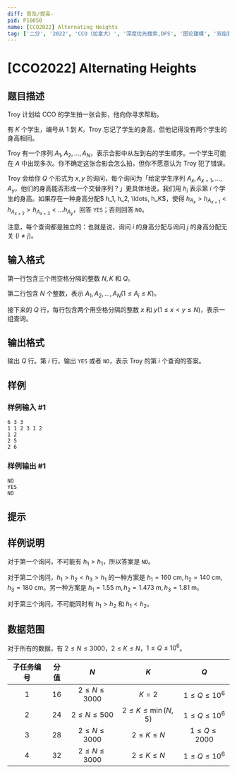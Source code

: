 ```yaml
---
diff: 普及/提高-
pid: P10050
name: [CCO2022] Alternating Heights
tag: ['二分', '2022', 'CCO（加拿大）', '深度优先搜索,DFS', '图论建模', '双指针,two-pointer']
---
```

# [CCO2022] Alternating Heights
## 题目描述

Troy 计划给 CCO 的学生拍一张合影，他向你寻求帮助。

有 $K$ 个学生，编号从 $1$ 到 $K$。Troy 忘记了学生的身高，但他记得没有两个学生的身高相同。

Troy 有一个序列 $A_{1}, A_{2}, \ldots, A_{N}$，表示合影中从左到右的学生顺序。一个学生可能在 $A$ 中出现多次。你不确定这张合影会怎么拍，但你不愿意认为 Troy 犯了错误。

Troy 会给你 $Q$ 个形式为 $x,y$ 的询问，每个询问为「给定学生序列 $A_{x}, A_{x+1}, \ldots, A_{y}$，他们的身高能否形成一个交替序列？」更具体地说，我们用 $h_i$ 表示第 $i$ 个学生的身高。如果存在一种身高分配$ h_1, h_2, \ldots, h_K$，使得 $h_{A_{x}}>h_{A_{x+1}}<h_{A_{x+2}}>h_{A_{x+3}}<\ldots h_{A_{y}}$，回答 `YES`；否则回答 `NO`。

注意，每个查询都是独立的：也就是说，询问 $i$ 的身高分配与询问 $j$ 的身高分配无关 $(i\neq j)$。
## 输入格式

第一行包含三个用空格分隔的整数 $N, K$ 和 $Q$。

第二行包含 $N$ 个整数，表示 $A_{1}, A_{2}, \ldots, A_{N}\left(1 \leq A_{i} \leq K\right)$。

接下来的 $Q$ 行，每行包含两个用空格分隔的整数 $x$ 和 $y (1 \leq x<y \leq N)$，表示一组查询。
## 输出格式

输出 $Q$ 行。第 $i$ 行，输出 `YES` 或者 `NO`，表示 Troy 的第 $i$ 个查询的答案。
## 样例

### 样例输入 #1
```
6 3 3
1 1 2 3 1 2
1 2
2 5
2 6
```
### 样例输出 #1
```
NO
YES
NO
```
## 提示

## 样例说明

对于第一个询问，不可能有 $h_1>h_1$，所以答案是 `NO`。

对于第二个询问，$h_1>h_2<h_3>h_1$ 的一种方案是 $h_1=160 \mathrm{~cm}, h_2=140 \mathrm{~cm}, h_3=180 \mathrm{~cm}$。另一种方案是 $h_1=1.55 \mathrm{~m}, h_2=1.473 \mathrm{~m}, h_3=1.81 \mathrm{~m}$。

对于第三个询问，不可能同时有 $h_1>h_2$ 和 $h_1<h_2$。

## 数据范围

对于所有的数据，有 $2 \leq N \leq 3000$，$2 \leq K \leq N$，$1 \leq Q \leq 10^{6}$。

子任务编号|	分值|	$N$|	$K$|	$Q$
:-:|:-:|:-:|:-:|:-:
$1$|	$16$|	$2 \leq N \leq 3000$|	$K=2$|	$1 \leq Q \leq 10^{6}$
$2$|	$24$|	$2 \leq N \leq 500$|	$2 \leq K \leq \min (N, 5)$|$1 \leq Q \leq 10^{6}$
$3$	|$28$|	$2 \leq N \leq 3000$	|$2 \leq K \leq N$	|$1 \leq Q \leq 2000$
$4$|	$32$| $2 \leq N \leq 3000$	|$2 \leq K \leq N$	|	$1 \leq Q \leq 10^{6}$
